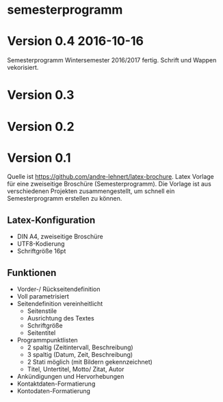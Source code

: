 # semesterprogramm


# Version 0.4 2016-10-16
Semesterprogramm Wintersemester 2016/2017 fertig. Schrift und Wappen vekorisiert.

# Version 0.3
# Version 0.2
# Version 0.1
Quelle ist https://github.com/andre-lehnert/latex-brochure. Latex Vorlage für eine zweiseitige Broschüre (Semesterprogramm). Die Vorlage ist aus verschiedenen Projekten zusammengestellt, um schnell ein Semesterprogramm erstellen zu können.

## Latex-Konfiguration
 - DIN A4, zweiseitige Broschüre
 - UTF8-Kodierung
 - Schriftgröße 16pt

## Funktionen
 - Vorder-/ Rückseitendefinition
 - Voll parametrisiert
 - Seitendefinition vereinheitlicht
   - Seitenstile
   - Ausrichtung des Textes
   - Schriftgröße
   - Seitentitel
 - Programmpunktlisten
   - 2 spaltig (Zeitintervall, Beschreibung)
   - 3 spaltig (Datum, Zeit, Beschreibung)
   - 2 Stati möglich (mit Bildern gekennzeichnet)
   - Titel, Untertitel, Motto/ Zitat, Autor
 - Ankündigungen und Hervorhebungen
 - Kontaktdaten-Formatierung
 - Kontodaten-Formatierung

